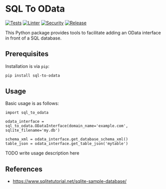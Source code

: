 # SQL To OData

[![Tests](https://github.com/lordjabez/sql-to-odata/actions/workflows/test.yml/badge.svg)](https://github.com/lordjabez/sql-to-odata/actions/workflows/test.yml)
[![Linter](https://github.com/lordjabez/sql-to-odata/actions/workflows/lint.yml/badge.svg)](https://github.com/lordjabez/sql-to-odata/actions/workflows/lint.yml)
[![Security](https://github.com/lordjabez/sql-to-odata/actions/workflows/scan.yml/badge.svg)](https://github.com/lordjabez/sql-to-odata/actions/workflows/scan.yml)
[![Release](https://github.com/lordjabez/sql-to-odata/actions/workflows/release.yml/badge.svg)](https://github.com/lordjabez/sql-to-odata/actions/workflows/release.yml)

This Python package provides tools to facilitate adding an OData interface in front of a SQL database.


## Prerequisites

Installation is via `pip`:

```bash
pip install sql-to-odata
```


## Usage

Basic usage is as follows:

```python3
import sql_to_odata

odata_interface = sql_to_odata.ODataInterface(domain_name='example.com', sqlite_filename='my.db')

schema_xml = odata_interface.get_database_schema_xml()
table_json = odata_interface.get_table_json('mytable')
```

TODO write usage description here


## References

*  https://www.sqlitetutorial.net/sqlite-sample-database/
